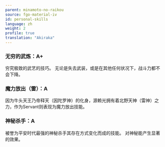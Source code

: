 ```yaml
---
parent: minamoto-no-raikou
source: fgo-material-iv
id: personal-skills
language: zh
weight: 2
profile: true
translation: "Akiraka"
---
```


### 无穷的武炼：A+

穷究极致的武艺的技巧。
无论是失去武装，或是在其他任何状况下，战斗力都不会下降。

### 魔力放出（雷）：A

因为牛头天王乃帝释天（因陀罗神）的化身，源赖光拥有着北野天神（雷神）之力，作为Servant则表现为魔力放出技能。

### 神秘杀手：A

被誉为平安时代最强的神秘杀手其存在方式变化而成的技能。
对神秘能产生显著的效果。

